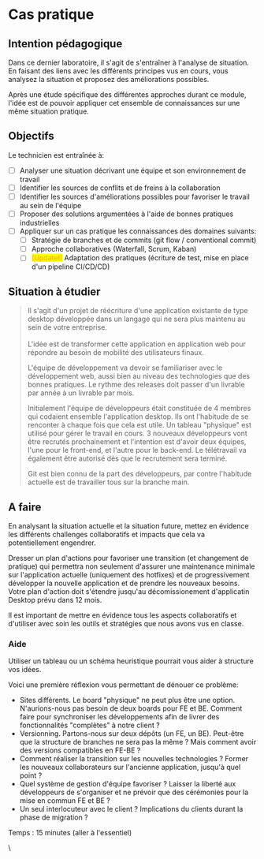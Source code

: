 # Cas pratique

## Intention pédagogique

Dans ce dernier laboratoire, il s'agit de s'entraîner à l'analyse de situation. En faisant des liens avec les différents principes vus en cours, vous analysez la situation et proposez  des améliorations possibles.

Après une étude spécifique des différentes approches durant ce module, l'idée est de pouvoir appliquer cet ensemble de connaissances sur une même situation pratique.

## Objectifs

Le technicien est entraînée à:

* [ ] Analyser une situation décrivant une équipe et son environnement de travail
* [ ] Identifier les sources de conflits et de freins à la collaboration
* [ ] Identifier les sources d'améliorations possibles pour favoriser le travail au sein de l'équipe
* [ ] Proposer des solutions argumentées à l'aide de bonnes pratiques industrielles
* [ ] Appliquer sur un cas pratique les connaissances des domaines suivants:
  * [ ] Stratégie de branches et de commits (git flow /  conventional commit)
  * [ ] Approche collaboratives (Waterfall, Scrum, Kaban)
  * [ ] <mark style="color:orange;">(Update!)</mark> Adaptation des pratiques (écriture de test, mise en place d'un pipeline CI/CD/CD)

## Situation à étudier

> Il s'agit d'un projet de réécriture d'une application existante de type desktop développée dans un  langage qui ne sera plus maintenu au sein de votre entreprise.\
> \
> L'idée est de transformer cette application en application web pour répondre au besoin de mobilité des utilisateurs finaux.
>
> L'équipe de développement va devoir se familiariser avec le développement web, aussi bien au niveau des technologies que des bonnes pratiques. Le rythme des releases doit passer d'un livrable par année à un livrable par mois.
>
> Initialement l'équipe de développeurs était constituée de 4 membres qui codaient ensemble l'application desktop. Ils ont l'habitude de se renconter à chaque fois que cela est utile. Un tableau "physique" est utilisé pour gérer le travail en cours. 3 nouveaux développeurs vont être recrutés prochainement et l'intention est d'avoir deux équipes, l'une pour le front-end, et l'autre pour le back-end. Le télétravail va également être autorisé dès que le recrutement sera terminé.
>
> Git est bien connu de la part des développeurs, par contre l'habitude actuelle est de travailler tous sur la branche main.

## A faire

En analysant la situation actuelle et la situation future, mettez en évidence les différents challenges collaboratifs et impacts que cela va potentiellement engendrer.

Dresser un plan d'actions pour favoriser une transition (et changement de pratique) qui permettra non seulement d'assurer une maintenance minimale sur l'application actuelle (uniquement des hotfixes) et de progressivement développer la nouvelle application et de prendre les nouveaux besoins. Votre plan d'action doit s'étendre jusqu'au décomissionement d'applicatin Desktop prévu dans 12 mois.

Il est important de mettre en évidence tous les aspects collaboratifs et d'utiliser avec soin les outils et stratégies que nous avons vus en classe.

### Aide

Utiliser un tableau ou un schéma heuristique pourrait vous aider à structure vos idées.

Voici une première réflexion vous permettant de dénouer ce problème:

* Sites différents. Le board "physique" ne peut plus être une option. N'aurions-nous pas besoin de deux boards pour FE et BE. Comment faire pour synchroniser les développements afin de livrer des fonctionnalités "complètes" à notre client ?
* Versionning. Partons-nous sur deux dépôts (un FE, un BE). Peut-être que la structure de branches ne sera pas la même ? Mais comment avoir des versions compatibles en FE-BE ?
* Comment réaliser la transition sur les nouvelles technologies ? Former les nouveaux collaborateurs sur l'ancienne application, jusqu'à quel point ?
* Quel système de gestion d'équipe favoriser ? Laisser la liberté aux développeurs de s'organiser et ne prévoir que des cérémonies pour la mise en commun FE et BE ?
* Un seul interlocuteur avec le client ? Implications du clients durant la phase de migration ?

Temps : 15 minutes (aller à l'essentiel)&#x20;

\
